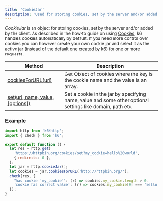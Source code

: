 ```yaml
---
title: 'CookieJar'
description: 'Used for storing cookies, set by the server and/or added by the client.'
---
```


_CookieJar_ is an object for storing cookies, set by the server and/or added by the client. As described in the how-to guide on using [Cookies](/using-k6/cookies), k6 handles cookies automatically by default. If you need more control over cookies you can however create your own cookie jar and select it as the active jar (instead of the default one created by k6) for one or more requests.

| Method                                                                                                     | Description                                                                                               |
| ---------------------------------------------------------------------------------------------------------- | --------------------------------------------------------------------------------------------------------- |
| [cookiesForURL(url)](/javascript-api/k6-http/cookiejar/cookiejar-cookiesforurl-url)                        | Get Object of cookies where the key is the cookie name and the value is an array.                         |
| [set(url, name, value, [options])](/javascript-api/k6-http/cookiejar/cookiejar-set-url-name-value-options) | Set a cookie in the jar by specifying name, value and some other optional settings like domain, path etc. |

### Example

<CodeGroup labels={[]}>

```javascript
import http from 'k6/http';
import { check } from 'k6';

export default function () {
  let res = http.get(
    'https://httpbin.org/cookies/set?my_cookie=hello%20world',
    { redirects: 0 },
  );
  let jar = http.cookieJar();
  let cookies = jar.cookiesForURL('http://httpbin.org/');
  check(res, {
    "has cookie 'my_cookie'": (r) => cookies.my_cookie.length > 0,
    'cookie has correct value': (r) => cookies.my_cookie[0] === 'hello world',
  });
}
```

</CodeGroup>
